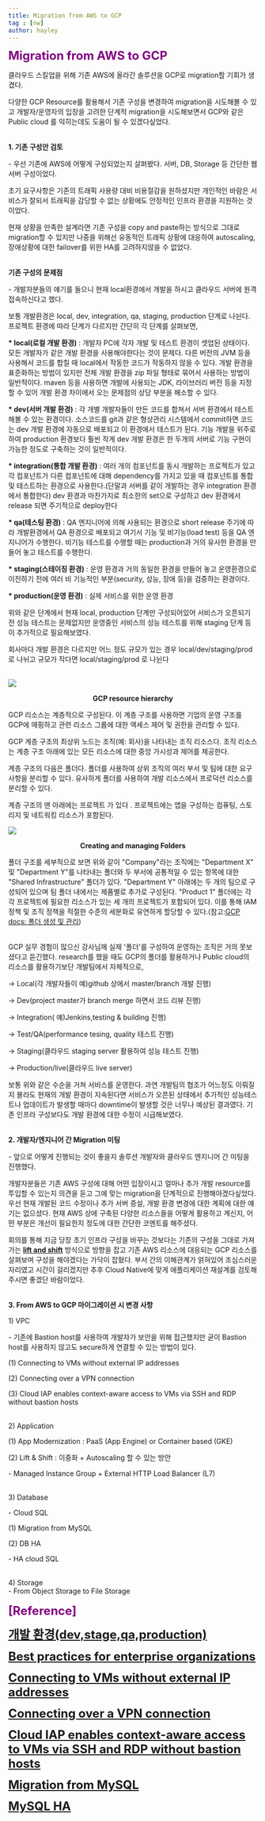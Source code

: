 ```yaml
---
title: Migration from AWS to GCP
tag : [nw]
author: hayley
---
```


<font size="5" color="purple"><b>Migration from AWS to GCP</b></font>
<p> 클라우드 스킬업을 위해 기존 AWS에 올라간 솔루션을 GCP로 migration할 기회가 생겼다. 
<p> 다양한 GCP Resource를 활용해서 기존 구성을 변경하여 migration을 시도해볼 수 있고 개발자/운영자의 입장을 고려한 단계적 migration을 시도해보면서 GCP와 같은 Public cloud 를 익히는데도 도움이 될 수 있겠다싶었다.
<br>
<br>  
<p><b>1. 기존 구성안 검토</b> 
<p>- 우선 기존에 AWS에 어떻게 구성되었는지 살펴봤다. 서버, DB, Storage 등 간단한 웹서버 구성이었다. 
<p>  초기 요구사항은 기존의 트래픽 사용량 대비 비용절감을 원하셨지만 개인적인 바람은 서비스가 잘되서 트래픽을 감당할 수 없는 상황에도 안정적인 인프라 환경을 지원하는 것이었다. 
<p>  현재 상황을 만족한 설계라면 기존 구성을 copy and paste하는 방식으로 그대로 migration할 수 있지만 나중을 위해선 유동적인 트래픽 상황에 대응하여 autoscaling, 장애상황에 대한 failover를 위한 HA를 고려하지않을 수 없었다.
<br>
<br>  
<p><b>기존 구성의 문제점</b>
<p>- 개발자분들의 얘기를 들으니 현재 local환경에서 개발을 하시고 클라우드 서버에 원격접속하신다고 했다. 
<p>  보통 개발환경은 local, dev, integration, qa, staging, production 단계로 나뉜다. 프로젝트 환경에 따라 단계가 다르지만 간단히 각 단계를 살펴보면, 
<p>  
<p>  <b>* local(로컬 개발 환경)</b> : 개발자 PC에 각자 개발 및 테스트 환경이 셋업된 상태이다. 모든 개발자가 같은 개발 환경을 사용해야한다는 것이 문제다. 다른 버전의 JVM 등을 사용해서 코드를 합칠 때 local에서 작동한 코드가 작동하지 않을 수 있다. 개발 환경을 표준화하는 방법이 있지만 전체 개발 환경을 zip 파일 형태로 묶어서 사용하는 방법이 일반적이다. maven 등을 사용하면 개발에 사용되는 JDK, 라이브러리 버전 등을 지정할 수 있어 개발 환경 차이에서 오는 문제점의 상당 부분을 해소할 수 있다.    
<p>
<p>  <b>* dev(서버 개발 환경)</b> : 각 개별 개발자들이 만든 코드를 합쳐서 서버 환경에서 테스트해볼 수 있는 환경이다. 소스코드를 git과 같은 형상관리 시스템에서 commit하면 코드는 dev 개발 환경에 자동으로 배포되고 이 환경에서 테스트가 된다. 기능 개발을 위주로 하여 production 환경보다 훨씬 작게 dev 개발 환경은 한 두개의 서버로 기능 구현이 가능한 정도로 구축하는 것이 일반적이다.   
<p>
<p>  <b>* integration(통합 개발 환경)</b> : 여러 개의 컴포넌트를 동시 개발하는 프로젝트가 있고 각 컴포넌트가 다른 컴포넌트에 대해 dependency를 가지고 있을 때 컴포넌트를 통합 및 테스트하는 환경으로 사용한다.(단말과 서버를 같이 개발하는 경우 integration 환경에서 통합한다) dev 환경과 마찬가지로 최소한의 set으로 구성하고 dev 환경에서 release 되면 주기적으로 deploy한다  
<p>
<p>  <b>* qa(테스팅 환경)</b> : QA 엔지니어에 의해 사용되는 환경으로 short release 주기에 따라 개발환경에서 QA 환경으로 배포되고 여기서 기능 및 비기능(load test) 등을 QA 엔지니어가 수행한다. 비기능 테스트를 수행할 때는 production과 거의 유사한 환경을 만들어 놓고 테스트를 수행한다.   
<p>
<p>  <b>* staging(스테이징 환경)</b> : 운영 환경과 거의 동일한 환경을 만들어 놓고 운영환경으로 이전하기 전에 여러 비 기능적인 부분(security, 성능, 장애 등)을 검증하는 환경이다.
<p>
<p>  <b>* production(운영 환경)</b> : 실제 서비스를 위한 운영 환경  
<p>
<p> 위와 같은 단계에서 현재 local, production 단계만 구성되어있어 서비스가 오픈되기 전 성능 테스트는 문제없지만 운영중인 서비스의 성능 테스트를 위해 staging 단계 등이 추가적으로 필요해보였다. 
<p> 회사마다 개발 환경은 다르지만 어느 정도 규모가 있는 경우 local/dev/staging/prod 로 나뉘고 규모가 작다면 local/staging/prod 로 나뉜다 
<br>
<br> 
<p><img src='https://cloud.google.com/docs/images/best-practices-for-enterprise-organizations.png'>  
<p style="text-align:center"><b>GCP resource hierarchy</b> 
<p>
<p> GCP 리소스는 계층적으로 구성된다. 이 계층 구조를 사용하면 기업의 운영 구조를 GCP에 매핑하고 관련 리소스 그룹에 대한 액세스 제어 및 권한을 관리할 수 있다. 
<p> GCP 계층 구조의 최상위 노드는 조직(예: 회사)을 나타내는 조직 리소스다. 조직 리소스는 계층 구조 아래에 있는 모든 리소스에 대한 중앙 가시성과 제어를 제공한다.
<p> 계층 구조의 다음은 폴더다. 폴더를 사용하여 상위 조직의 여러 부서 및 팀에 대한 요구 사항을 분리할 수 있다. 유사하게 폴더를 사용하여 개발 리소스에서 프로덕션 리소스를 분리할 수 있다. 
<p> 계층 구조의 맨 아래에는 프로젝트 가 있다 . 프로젝트에는 앱을 구성하는 컴퓨팅, 스토리지 및 네트워킹 리소스가 포함된다. 
<p><img src='https://cloud.google.com/resource-manager/img/cloud-hierarchy.svg'>
<p style="text-align:center"><b>Creating and managing Folders</b>
<p> 폴더 구조를 세부적으로 보면 위와 같이 "Company"라는 조직에는 "Department X" 및 "Department Y"를 나타내는 폴더와 두 부서에 공통적일 수 있는 항목에 대한 "Shared Infrastructure" 폴더가 있다. "Department Y" 아래에는 두 개의 팀으로 구성되어 있으며 팀 폴더 내에서는 제품별로 추가로 구성된다. "Product 1" 폴더에는 각각 프로젝트에 필요한 리소스가 있는 세 개의 프로젝트가 포함되어 있다. 이를 통해 IAM 정책 및 조직 정책을 적절한 수준의 세분화로 유연하게 할당할 수 있다.(참고:<a href="https://cloud.google.com/resource-manager/docs/creating-managing-folders">GCP docs: 폴더 생성 및 관리</a>) 
<br>
<br> 
<p> GCP 실무 경험이 많으신 강사님께 실제 '폴더'를 구성하여 운영하는 조직은 거의 못보셨다고 듣긴했다. research를 했을 때도 GCP의 폴더를 활용하거나 Public cloud의 리소스를 활용하기보단 개발팀에서 자체적으로, 
<p> -> Local(각 개발자들이 예)github 상에서 master/branch 개발 진행)
<p> -> Dev(project master가 branch merge 하면서 코드 리뷰 진행)
<p> -> Integration( 예)Jenkins,testing & building 진행)
<p> -> Test/QA(performance tesing, quality 테스트 진행) 
<p> -> Staging(클라우드 staging server 활용하여 성능 테스트 진행)
<p> -> Production/live(클라우드 live server)
<p> 
<p> 보통 위와 같은 수순을 거쳐 서비스를 운영한다. 과연 개발팀의 협조가 어느정도 이뤄질지 몰라도 현재의 개발 환경이 지속된다면 서비스가 오픈된 상태에서 추가적인 성능테스트나 업데이트가 발생할 때마다 downtime이 발생할 것은 너무나 예상된 결과였다. 기존 인프라 구성보다도 개발 환경에 대한 수정이 시급해보였다.
<br>
<br>  
<p><b>2. 개발자/엔지니어 간 Migration 미팅</b>
<p>- 앞으로 어떻게 진행되는 것이 좋을지 솔루션 개발자와 클라우드 엔지니어 간 미팅을 진행했다. 
<p>  개발자분들은 기존 AWS 구성에 대해 어떤 입장이시고 얼마나 추가 개발 resource를 투입할 수 있는지 의견을 듣고 그에 맞는 migration을 단계적으로 진행해야겠다싶었다. 우선 현재 개발된 코드 수정이나 추가 서버 증설, 개발 환경 변경에 대한 계획에 대한 얘기는 없으셨다. 현재 AWS 상에 구축된 다양한 리소스들을 어떻게 활용하고 계신지, 어떤 부분은 개선이 필요한지 정도에 대한 간단한 코멘트를 해주셨다.
<p> 회의를 통해 지금 당장 초기 인프라 구성을 바꾸는 것보다는 기존의 구성을 그대로 가져가는 <a href="https://www.netapp.com/ko/knowledge-center/what-is-lift-and-shift/"><b>lift and shift</b></a> 방식으로 방향을 잡고 기존 AWS 리소스에 대응되는 GCP 리소스를 살펴보며 구성을 해야겠다는 가닥이 잡혔다. 부서 간의 이해관계가 얽혀있어 조심스러운 자리였고 시간이 걸리겠지만 추후 Cloud Native에 맞게 애플리케이션 재설계를 검토해주시면 좋겠단 바람이었다.
<br>
<br>  
<p><b>3. From AWS to GCP 마이그레이션 시 변경 사항</b>
<p>1) VPC
<p>- 기존에 Bastion host를 사용하여 개발자가 보안을 위해 접근했지만 굳이 Bastion host를 사용하지 않고도 secure하게 연결할 수 있는 방법이 있다.
<p>(1) Connecting to VMs without external IP addresses
<p>(2) Connecting over a VPN connection
<p>(3) Cloud IAP enables context-aware access to VMs via SSH and RDP without bastion hosts 
<br>
<br>   
<p>2) Application
<p>(1) App Modernization : PaaS (App Engine) or Container based (GKE)
<p>(2) Lift & Shift : 이중화 +  Autoscaling 할 수 있는 방안 
<p>- Managed Instance Group + External HTTP Load Balancer (L7)
<br>
<br>   
<p>3) Database
<p>- Cloud SQL
<p>(1) Migration from MySQL
<p>(2) DB HA
<p>- HA cloud SQL  
<br>  
<br>   
<p>4) Storage
<br>- From Object Storage to File Storage
<br>      
<br> <font size="5" color="purple"><b>[Reference]
<p><a href="https://bcho.tistory.com/759">개발 환경(dev,stage,qa,production)
<p><a href="https://cloud.google.com/docs/enterprise/best-practices-for-enterprise-organizations">Best practices for enterprise organizations  
<p><a href="https://cloud.google.com/solutions/connecting-securely#external">Connecting to VMs without external IP addresses
<p><a href="https://cloud.google.com/compute/docs/instances/connecting-advanced#sshbetweeninstances">Connecting over a VPN connection  
<p><a href="https://cloud.google.com/blog/products/identity-security/cloud-iap-enables-context-aware-access-to-vms-via-ssh-and-rdp-without-bastion-hosts">Cloud IAP enables context-aware access to VMs via SSH and RDP without bastion hosts 
<p><a href="https://cloud.google.com/architecture/migrating-mysql-to-cloudsql-concept">Migration from MySQL
<p><a href="https://cloud.google.com/sql/docs/mysql/high-availability#HA-configuration">MySQL HA  


  

